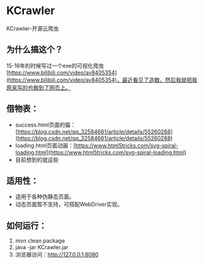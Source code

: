 # KCrawler
KCrawler-开源云爬虫

## 为什么搞这个？
15-16年的时候写过一个exe的可视化爬虫[https://www.bilibili.com/video/av8405354](https://www.bilibili.com/video/av8405354)，最近看见了造数。然后我就把我原来写的也搬到了网页上。

## 借物表：
* success.html页面的猫：[https://blog.csdn.net/qq_32584661/article/details/55260288](https://blog.csdn.net/qq_32584661/article/details/55260288)
* loading.html页面动画：[https://www.html5tricks.com/svg-spiral-loading.html](https://www.html5tricks.com/svg-spiral-loading.html)
* 目前想到的就这些

## 适用性：
* 适用于各种伪静态页面。
* 动态页面暂不支持，可搭配WebDriver实现。

## 如何运行：
1. mvn clean package
2. java -jar KCrawler.jar
3. 浏览器访问：http://127.0.0.1:8080
